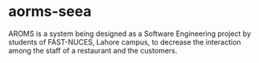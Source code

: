 # aorms-seea

AROMS is a system being designed as a Software Engineering project by students of FAST-NUCES, Lahore campus, to decrease the interaction among the staff of a restaurant and the customers.

